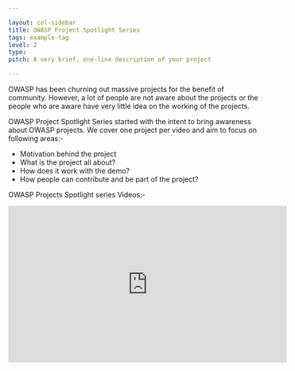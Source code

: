 ```yaml
---

layout: col-sidebar
title: OWASP Project Spotlight Series
tags: example-tag
level: 2
type: 
pitch: A very brief, one-line description of your project

---
```


OWASP has been churning out massive projects for the benefit of community. However, a lot of people are not aware about the projects or the people who are aware have very little idea on the working of the projects. 

OWASP Project Spotlight Series started with the intent to bring awareness about OWASP projects. We cover one project per video and aim to focus on following areas:-

* Motivation behind the project
* What is the project all about?
* How does it work with the demo?
* How people can contribute and be part of the project?


OWASP Projects Spotlight series Videos:-

<iframe width="560" height="315" src="https://www.youtube.com/embed/videoseries?list=PLUKo5k_oSrfOTl27gUmk2o-NBKvkTGw0T" title="YouTube video player" frameborder="0" allow="accelerometer; autoplay; clipboard-write; encrypted-media; gyroscope; picture-in-picture" allowfullscreen></iframe>

